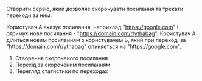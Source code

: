 Створити сервіс, який дозволяє скорочувати посилання та трекати переходи за ним.

Користувач А вказує посилання, наприклад "https://google.com" і отримує нове посилання - "https://domain.com/r/ythabag". Користувач А ділиться новим посиланням з користувачем Б, який при переході за "https://domain.com/r/ythabag"
опиняється на "https://google.com".


1. Створення скороченого посилання
2. Перехід за скороченим посиланням
3. Перегляд статистики по переходах
